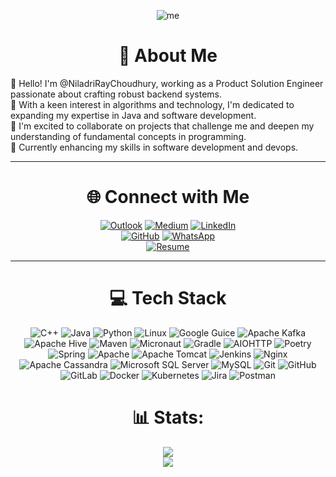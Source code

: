 <div align="center">
  
![me](https://media.giphy.com/media/ZVik7pBtu9dNS/giphy.gif?cid=ecf05e47w7k2xaqaf2stfzl44nh0hbtwy6agoo5i24hbbh6j&ep=v1_gifs_search&rid=giphy.gif&ct=g)

</div>

<div align="center">

# 💫 About Me

</div>

👋 Hello! I'm @NiladriRayChoudhury, working as a Product Solution Engineer passionate about crafting robust backend systems.  
💼 With a keen interest in algorithms and technology, I'm dedicated to expanding my expertise in Java and software development.  
👀 I'm excited to collaborate on projects that challenge me and deepen my understanding of fundamental concepts in programming.  
🌱 Currently enhancing my skills in software development and devops.

---

<div align="center">

# 🌐 Connect with Me  
[![Outlook](https://img.shields.io/badge/-Outlook-0078D4?style=for-the-badge&logo=microsoft-outlook&logoColor=white)](mailto:niladriraychoudhury@outlook.com)
[![Medium](https://img.shields.io/badge/-Medium-12100E?style=for-the-badge&logo=medium&logoColor=white)](https://medium.com/@niladriraychoudhury)
[![LinkedIn](https://img.shields.io/badge/-LinkedIn-0A66C2?style=for-the-badge&logo=linkedin&logoColor=white)](https://www.linkedin.com/in/niladri-ray-choudhury/)  
[![GitHub](https://img.shields.io/badge/-GitHub-181717?style=for-the-badge&logo=github&logoColor=white)](https://github.com/NiladriRayChoudhury)
[![WhatsApp](https://img.shields.io/badge/-WhatsApp-25D366?style=for-the-badge&logo=whatsapp&logoColor=white)](https://wa.me/8637288180&text=hi)  
[![Resume](https://img.shields.io/badge/Resume-1abc9c?style=for-the-badge&logo=pdf&logoColor=white)](https://drive.google.com/file/d/1JuePt96rrXKdOw3URc3b2KR_K3wZMvrn/view?usp=sharing)


</div>

---

<div align="center">

# 💻 Tech Stack

![C++](https://img.shields.io/badge/c++-%2300599C.svg?style=for-the-badge&logo=c%2B%2B&logoColor=white)
![Java](https://img.shields.io/badge/java-%23ED8B00.svg?style=for-the-badge&logo=openjdk&logoColor=white)
![Python](https://img.shields.io/badge/python-3670A0?style=for-the-badge&logo=python&logoColor=ffdd54)
![Linux](https://img.shields.io/badge/Linux-FCC624?style=for-the-badge&logo=linux&logoColor=black)
![Google Guice](https://img.shields.io/badge/Google%20Guice-%234D8B00.svg?style=for-the-badge&logo=google&logoColor=white)
![Apache Kafka](https://img.shields.io/badge/Apache%20Kafka-000?style=for-the-badge&logo=apachekafka)
![Apache Hive](https://img.shields.io/badge/Apache%20Hive-FDEE21?style=for-the-badge&logo=apachehive&logoColor=black)
![Maven](https://img.shields.io/badge/Maven-C71A36.svg?style=for-the-badge&logo=apachemaven&logoColor=white)
![Micronaut](https://img.shields.io/badge/Micronaut-00B3E3.svg?style=for-the-badge&logo=micronaut&logoColor=white)
![Gradle](https://img.shields.io/badge/Gradle-02303A.svg?style=for-the-badge&logo=Gradle&logoColor=white)
![AIOHTTP](https://img.shields.io/badge/iohttp-%232C5bb4.svg?style=for-the-badge&logo=aiohttp&logoColor=white)
![Poetry](https://img.shields.io/badge/Poetry-%233B82F6.svg?style=for-the-badge&logo=poetry&logoColor=0B3D8D)
![Spring](https://img.shields.io/badge/spring-%236DB33F.svg?style=for-the-badge&logo=spring&logoColor=white)
![Apache](https://img.shields.io/badge/apache-%23D42029.svg?style=for-the-badge&logo=apache&logoColor=white)
![Apache Tomcat](https://img.shields.io/badge/apache%20tomcat-%23F8DC75.svg?style=for-the-badge&logo=apache-tomcat&logoColor=black)
![Jenkins](https://img.shields.io/badge/jenkins-%232C5263.svg?style=for-the-badge&logo=jenkins&logoColor=white)
![Nginx](https://img.shields.io/badge/nginx-%23009639.svg?style=for-the-badge&logo=nginx&logoColor=white)
![Apache Cassandra](https://img.shields.io/badge/cassandra-%231287B1.svg?style=for-the-badge&logo=apache-cassandra&logoColor=white)
![Microsoft SQL Server](https://img.shields.io/badge/Microsoft%20SQL%20Server-CC2927?style=for-the-badge&logo=microsoft%20sql%20server&logoColor=white)
![MySQL](https://img.shields.io/badge/mysql-4479A1.svg?style=for-the-badge&logo=mysql&logoColor=white)
![Git](https://img.shields.io/badge/git-%23F05033.svg?style=for-the-badge&logo=git&logoColor=white)
![GitHub](https://img.shields.io/badge/github-%23121011.svg?style=for-the-badge&logo=github&logoColor=white)
![GitLab](https://img.shields.io/badge/gitlab-%23181717.svg?style=for-the-badge&logo=gitlab&logoColor=white)
![Docker](https://img.shields.io/badge/docker-%230db7ed.svg?style=for-the-badge&logo=docker&logoColor=white)
![Kubernetes](https://img.shields.io/badge/kubernetes-%23326ce5.svg?style=for-the-badge&logo=kubernetes&logoColor=white)
![Jira](https://img.shields.io/badge/jira-%230A0FFF.svg?style=for-the-badge&logo=jira&logoColor=white)
![Postman](https://img.shields.io/badge/Postman-FF6C37?style=for-the-badge&logo=postman&logoColor=white)

</div>


<div align="center">
  
# 📊 Stats:
<!-- ![](https://github-readme-stats.vercel.app/api?username=Niladrirc&theme=dark&hide_border=false&include_all_commits=true&count_private=true)
![](https://github-readme-streak-stats.herokuapp.com/?user=Niladrirc&theme=dark&hide_border=false&cache_seconds=86400)  -->
![](https://github-readme-stats.vercel.app/api/top-langs/?username=Niladrirc&theme=dark&hide_border=false&include_all_commits=true&layout=compact)  
[![](https://visitcount.itsvg.in/api?id=Niladrirc&icon=6&color=0)](https://visitcount.itsvg.in)


</div>
